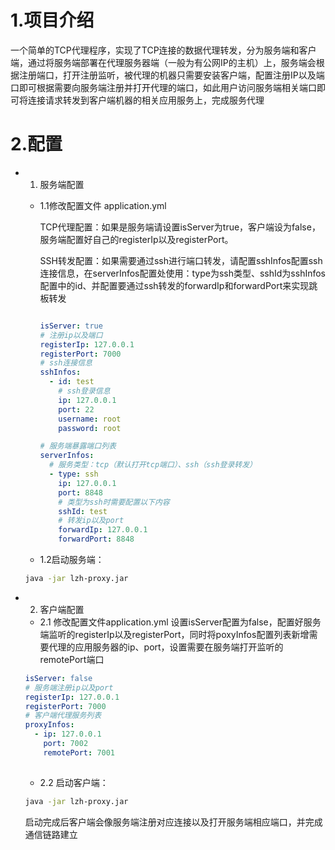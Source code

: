# 1.项目介绍
一个简单的TCP代理程序，实现了TCP连接的数据代理转发，分为服务端和客户端，通过将服务端部署在代理服务器端（一般为有公网IP的主机）上，服务端会根据注册端口，打开注册监听，被代理的机器只需要安装客户端，配置注册IP以及端口即可根据需要向服务端注册并打开代理的端口，如此用户访问服务端相关端口即可将连接请求转发到客户端机器的相关应用服务上，完成服务代理
# 2.配置
- 1. 服务端配置

  - 1.1修改配置文件 application.yml

    TCP代理配置：如果是服务端请设置isServer为true，客户端设为false，服务端配置好自己的registerIp以及registerPort。

    SSH转发配置：如果需要通过ssh进行端口转发，请配置sshInfos配置ssh连接信息，在serverInfos配置处使用：type为ssh类型、sshId为sshInfos配置中的id、并配置要通过ssh转发的forwardIp和forwardPort来实现跳板转发

    ``` yaml

    isServer: true
    # 注册ip以及端口
    registerIp: 127.0.0.1
    registerPort: 7000
    # ssh连接信息
    sshInfos:
      - id: test
        # ssh登录信息
        ip: 127.0.0.1
        port: 22
        username: root
        password: root

    # 服务端暴露端口列表
    serverInfos:
      # 服务类型：tcp（默认打开tcp端口）、ssh（ssh登录转发）
      - type: ssh
        ip: 127.0.0.1
        port: 8848
        # 类型为ssh时需要配置以下内容
        sshId: test
        # 转发ip以及port
        forwardIp: 127.0.0.1
        forwardPort: 8848

    ```
   - 1.2启动服务端：
    ``` sh
    java -jar lzh-proxy.jar
    ```

- 2. 客户端配置
  - 2.1 修改配置文件application.yml
  设置isServer配置为false，配置好服务端监听的registerIp以及registerPort，同时将poxyInfos配置列表新增需要代理的应用服务器的ip、port，设置需要在服务端打开监听的remotePort端口

  ``` yaml
  isServer: false
  # 服务端注册ip以及port
  registerIp: 127.0.0.1
  registerPort: 7000
  # 客户端代理服务列表
  proxyInfos:
    - ip: 127.0.0.1
      port: 7002
      remotePort: 7001
        
    ```
    - 2.2 启动客户端：
    ``` sh
    java -jar lzh-proxy.jar
    ```
    启动完成后客户端会像服务端注册对应连接以及打开服务端相应端口，并完成通信链路建立
    